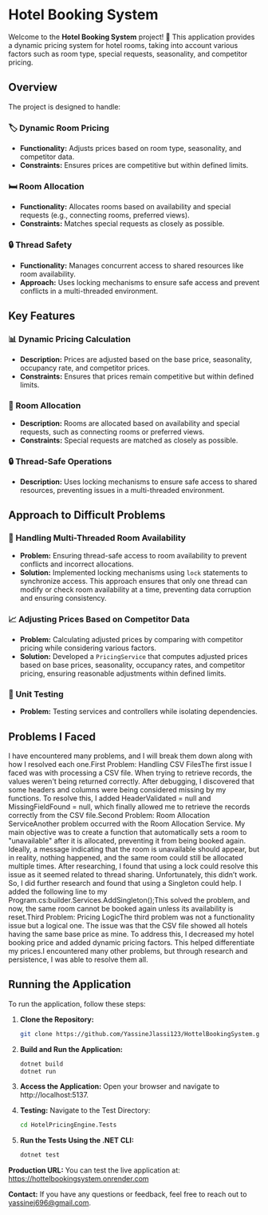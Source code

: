 # Hotel Booking System

Welcome to the **Hotel Booking System** project! 🎉 This application provides a dynamic pricing system for hotel rooms, taking into account various factors such as room type, special requests, seasonality, and competitor pricing.

## Overview

The project is designed to handle:

### 🏷️ Dynamic Room Pricing
- **Functionality:** Adjusts prices based on room type, seasonality, and competitor data.
- **Constraints:** Ensures prices are competitive but within defined limits.

### 🛏️ Room Allocation
- **Functionality:** Allocates rooms based on availability and special requests (e.g., connecting rooms, preferred views).
- **Constraints:** Matches special requests as closely as possible.

### 🔒 Thread Safety
- **Functionality:** Manages concurrent access to shared resources like room availability.
- **Approach:** Uses locking mechanisms to ensure safe access and prevent conflicts in a multi-threaded environment.

## Key Features

### 📊 Dynamic Pricing Calculation
- **Description:** Prices are adjusted based on the base price, seasonality, occupancy rate, and competitor prices.
- **Constraints:** Ensures that prices remain competitive but within defined limits.

### 🛌 Room Allocation
- **Description:** Rooms are allocated based on availability and special requests, such as connecting rooms or preferred views.
- **Constraints:** Special requests are matched as closely as possible.

### 🔒 Thread-Safe Operations
- **Description:** Uses locking mechanisms to ensure safe access to shared resources, preventing issues in a multi-threaded environment.

## Approach to Difficult Problems

### 🧩 Handling Multi-Threaded Room Availability
- **Problem:** Ensuring thread-safe access to room availability to prevent conflicts and incorrect allocations.
- **Solution:** Implemented locking mechanisms using `lock` statements to synchronize access. This approach ensures that only one thread can modify or check room availability at a time, preventing data corruption and ensuring consistency.

### 📈 Adjusting Prices Based on Competitor Data
- **Problem:** Calculating adjusted prices by comparing with competitor pricing while considering various factors.
- **Solution:** Developed a `PricingService` that computes adjusted prices based on base prices, seasonality, occupancy rates, and competitor pricing, ensuring reasonable adjustments within defined limits.

### 🧪 Unit Testing 
- **Problem:** Testing services and controllers while isolating dependencies.

## Problems I Faced 
I have encountered many problems, and I will break them down along with how I resolved each one.First Problem: Handling CSV FilesThe first issue I faced was with processing a CSV file. When trying to retrieve records, the values weren't being returned correctly. After debugging, I discovered that some headers and columns were being considered missing by my functions. To resolve this, I added HeaderValidated = null and MissingFieldFound = null, which finally allowed me to retrieve the records correctly from the CSV file.Second Problem: Room Allocation ServiceAnother problem occurred with the Room Allocation Service. My main objective was to create a function that automatically sets a room to "unavailable" after it is allocated, preventing it from being booked again. Ideally, a message indicating that the room is unavailable should appear, but in reality, nothing happened, and the same room could still be allocated multiple times. After researching, I found that using a lock could resolve this issue as it seemed related to thread sharing. Unfortunately, this didn’t work. So, I did further research and found that using a Singleton could help. I added the following line to my Program.cs:builder.Services.AddSingleton<RoomAllocationService>();This solved the problem, and now, the same room cannot be booked again unless its availability is reset.Third Problem: Pricing LogicThe third problem was not a functionality issue but a logical one. The issue was that the CSV file showed all hotels having the same base price as mine. To address this, I decreased my hotel booking price and added dynamic pricing factors. This helped differentiate my prices.I encountered many other problems, but through research and persistence, I was able to resolve them all.
 

## Running the Application

To run the application, follow these steps:

1. **Clone the Repository:**
   ```bash
   git clone https://github.com/YassineJlassi123/HottelBookingSystem.git

2. **Build and Run the Application:**
   ```bash
   dotnet build
   dotnet run

3. **Access the Application:**
Open your browser and navigate to http://localhost:5137.

3. **Testing:**
   Navigate to the Test Directory:
   ```bash
   cd HotelPricingEngine.Tests

4. **Run the Tests Using the .NET CLI:**
   ```bash
   dotnet test

**Production URL:**
You can test the live application at: https://hottelbookingsystem.onrender.com

**Contact:**
If you have any questions or feedback, feel free to reach out to yassinej696@gmail.com.

